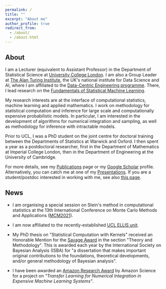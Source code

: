 ```yaml
---
permalink: /
title: ""
excerpt: "About me"
author_profile: true
redirect_from: 
  - /about/
  - /about.html
---
```


## About

I am a Lecturer (equivalent to Assistant Professor) in the Department of Statistical Science at [University College London](https://www.ucl.ac.uk/statistics/). I am also a Group Leader at [The Alan Turing Institute](https://www.turing.ac.uk/), the UK's national institute for Data Science and AI, where I am affiliated to the [Data-Centric Engineering programme](https://www.turing.ac.uk/research/research-programmes/data-centric-engineering#introduction). There, I lead research on the [Fundamentals of Statistical Machine Learning](https://www.turing.ac.uk/research/research-projects/fundamentals-statistical-machine-learning).

My research interests are at the interface of computational statistics, machine learning and applied mathematics. I work on methodology for statistical computation and inference for large scale and computationally expensive probabilistic models. In particular, I am interested in the development of algorithms for numerical integration and sampling, as well as methodology for inference with intractable models. 

Prior to UCL, I was a PhD student on the joint centre for doctoral training between the Departments of Statistics at Warwick and Oxford. I then spent a year as a postdoctoral researcher, first in the Department of Mathematics at Imperial College London, then in the Department of Engineering at the University of Cambridge. 

For more details, see my [Publications](https://fxbriol.github.io/publications/) page or my [Google Scholar](https://scholar.google.co.uk/citations?user=yLBYtAwAAAAJ&hl=en) profile. Alternatively, you can catch me at one of my [Presentations](https://fxbriol.github.io/presentations/). If you are a student/postdoc interested in working with me, see also [this page](https://fxbriol.github.io/supervision/).



## News

* I am organising a special session on Stein's method in computational statistics at the 13th International Conference on Monte Carlo Methods and Applications ([MCM2021](https://www.uni-mannheim.de/mcm-2021/)).

* I am now affiliated to the recently-established [UCL ELLIS unit](https://ucl-ellis.github.io).

* My PhD thesis on "Statistical Computation with Kernels" received an Honorable Mention for the [Savage Award](https://bayesian.org/project/savage-award/) in the section "Theory and Methodology". This is awarded each year by the International Society on Bayesian Analysis (ISBA) for "a dissertation that makes important original contributions to the foundations, theoretical developments, and/or general methodology of Bayesian analysis".

* I have been awarded an [Amazon Research Award](https://www.amazon.science/blog/recipients-of-the-2019-amazon-research-awards-announced) by Amazon Science for a project on *"Transfer Learning for Numerical Integration in Expensive Machine Learning Systems"*. 
